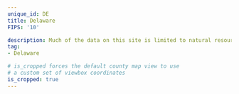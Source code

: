 ```yaml
---
unique_id: DE
title: Delaware
FIPS: '10'

description: Much of the data on this site is limited to natural resource extraction on federal land, which represents 2.4% of all land in Delaware.
tag:
- Delaware

# is_cropped forces the default county map view to use
# a custom set of viewbox coordinates
is_cropped: true
---
```


